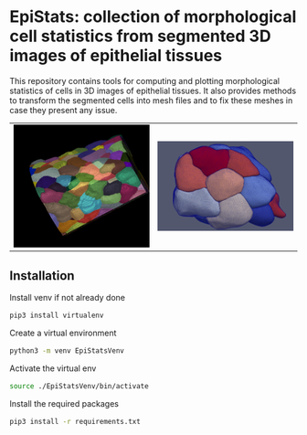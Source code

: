 # EpiStats: collection of morphological cell statistics from segmented 3D images of epithelial tissues

This repository contains tools for computing and plotting morphological statistics of cells in 3D images of epithelial tissues. It also provides methods to transform the segmented cells into mesh files and to fix these meshes in case they present any issue.

<table border="0">
  <tr>
    <td><img src="https://github.com/AntanasMurelis/EpiStats/blob/main/images/segmentation.png" alt="Segmented image" width="600"></td>
    <td><img src="https://github.com/AntanasMurelis/EpiStats/blob/main/images/meshes_group.png" alt="Meshes" width="600"></td>
  </tr>
</table>

## Installation
Install venv if not already done
```bash
pip3 install virtualenv
```

Create a virtual environment
```bash
python3 -m venv EpiStatsVenv
```

Activate the virtual env
```bash
source ./EpiStatsVenv/bin/activate
```

Install the required packages
```bash
pip3 install -r requirements.txt
```

